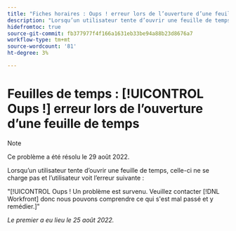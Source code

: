 ```yaml
---
title: "Fiches horaires : Oups ! erreur lors de l’ouverture d’une feuille de temps"
description: "Lorsqu’un utilisateur tente d’ouvrir une feuille de temps, celle-ci ne se charge pas et l’utilisateur voit la variable [!UICONTROL Oups] error."
hidefromtoc: true
source-git-commit: fb377977f4f166a1631eb33be94a88b23d8676a7
workflow-type: tm+mt
source-wordcount: '81'
ht-degree: 3%

---
```



# Feuilles de temps : [!UICONTROL Oups !] erreur lors de l’ouverture d’une feuille de temps

>[!NOTE]
>
>Ce problème a été résolu le 29 août 2022.

Lorsqu’un utilisateur tente d’ouvrir une feuille de temps, celle-ci ne se charge pas et l’utilisateur voit l’erreur suivante :

&quot;[!UICONTROL Oups ! Un problème est survenu. Veuillez contacter [!DNL Workfront] donc nous pouvons comprendre ce qui s&#39;est mal passé et y remédier.]&quot;

_Le premier a eu lieu le 25 août 2022._

